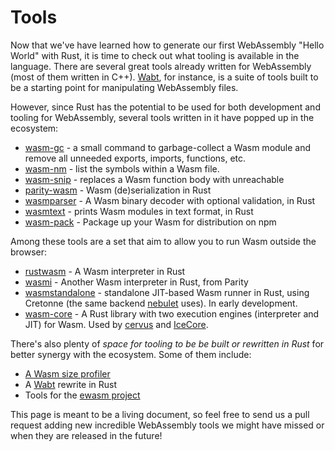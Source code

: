 # Tools

Now that we've have learned how to generate our first WebAssembly "Hello World" with Rust, 
it is time to check out what tooling is available in the language.
There are several great tools already written for WebAssembly (most of them written in C++). 
[Wabt], for instance, is a suite of tools built to be a starting point for manipulating WebAssembly files.

However, since Rust has the potential to be used for both development and tooling for WebAssembly, several tools written in it have popped up in the ecosystem:
- [wasm-gc] - a small command to garbage-collect a Wasm module and remove all unneeded exports, imports, functions, etc.
- [wasm-nm] - list the symbols within a Wasm file.
- [wasm-snip] - replaces a Wasm function body with unreachable
- [parity-wasm] - Wasm (de)serialization in Rust
- [wasmparser] - A Wasm binary decoder with optional validation, in Rust
- [wasmtext] - prints Wasm modules in text format, in Rust
- [wasm-pack] - Package up your Wasm for distribution on npm

Among these tools are a set that aim to allow you to run Wasm outside the browser:
- [rustwasm] - A Wasm interpreter in Rust
- [wasmi] - Another Wasm interpreter in Rust, from Parity
- [wasmstandalone] - standalone JIT-based Wasm runner in Rust, using Cretonne (the same backend [nebulet] uses). In early development.
- [wasm-core] - A Rust library with two execution engines (interpreter and JIT) for Wasm. Used by [cervus] and [IceCore].

There's also plenty of _space for tooling to be be built or rewritten in Rust_ for better synergy with the ecosystem. Some of them include:
- [A Wasm size profiler][wasmsizeprofiler]
- A [Wabt] rewrite in Rust
- Tools for the [ewasm project][ewasm]

This page is meant to be a living document, so feel free to send us a pull request adding new incredible WebAssembly tools we might have missed or when they are released in the future!

[Wabt]: https://github.com/WebAssembly/wabt
[wasm-gc]: https://github.com/alexcrichton/wasm-gc
[wasm-nm]: https://github.com/fitzgen/wasm-nm
[wasm-snip]: https://github.com/fitzgen/wasm-snip
[rustwasm]: https://github.com/joshuawarner32/rust-wasm
[wasmi]: https://github.com/paritytech/wasmi
[parity-wasm]: https://github.com/paritytech/parity-wasm
[wasmparser]: https://github.com/yurydelendik/wasmparser.rs
[wasmtext]: https://github.com/yurydelendik/wasmtext
[wasmstandalone]: https://github.com/sunfishcode/wasmstandalone
[wasmsizeprofiler]: https://github.com/rust-lang-nursery/rust-wasm/issues/20
[ewasm]: https://github.com/ewasm
[wasm-pack]: https://github.com/ashleygwilliams/wasm-pack
[wasm-core]: https://github.com/losfair/wasm-core
[cervus]: https://github.com/cervus-v/cervus
[IceCore]: https://github.com/losfair/IceCore
[nebulet]: https://github.com/nebulet/nebulet
